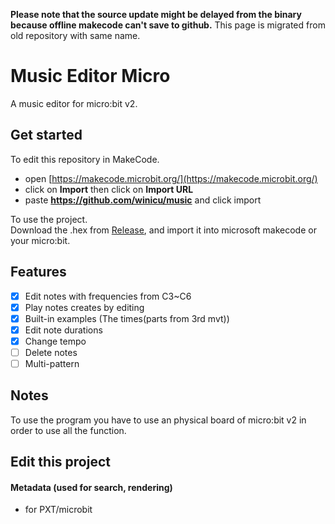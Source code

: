 
**Please note that the source update might be delayed from the binary because offline makecode can't save to github.**
This page is migrated from old repository with same name.

# Music Editor Micro
A music editor for micro:bit v2.

## Get started
To edit this repository in MakeCode.

* open [https://makecode.microbit.org/](https://makecode.microbit.org/)
* click on **Import** then click on **Import URL**
* paste **https://github.com/winicu/music** and click import

To use the project.  
Download the .hex from [Release](https://github.com/winicu/music/release/), and import it into microsoft makecode or your micro:bit.
## Features
- [x] Edit notes with frequencies from C3~C6  
- [x] Play notes creates by editing  
- [x] Built-in examples (The times(parts from 3rd mvt))  
- [x] Edit note durations
- [x] Change tempo
- [ ] Delete notes
- [ ] Multi-pattern

## Notes
To use the program you have to use an physical board of micro:bit v2 in order to use all the function.

## Edit this project



#### Metadata (used for search, rendering)

* for PXT/microbit
<script src="https://makecode.com/gh-pages-embed.js"></script><script>makeCodeRender("{{ site.makecode.home_url }}", "{{ site.github.owner_name }}/{{ site.github.repository_name }}");</script>
